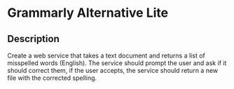 # Grammarly Alternative Lite
## Description
Create a web service that takes a text document and returns a list of misspelled words (English). The service should prompt the user and ask if it should correct them, if the user accepts, the service should return a new file with the corrected spelling.
